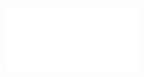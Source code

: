![alt text](file:///C:/Users/PC/OneDrive/%D0%A0%D0%B0%D0%B1%D0%BE%D1%87%D0%B8%D0%B9%20%D1%81%D1%82%D0%BE%D0%BB/%D0%9F%D1%80%D0%BE%D0%B3%D1%80%D0%B0%D0%BC%D0%BC%D0%B8%D1%80%D0%BE%D0%B2%D0%B0%D0%BD%D0%B8%D0%B5/%D0%A1%D0%B8%D1%81%D1%82%D0%B5%D0%BC%D1%8B%20%D0%98%D0%98/%D0%9E%D1%82%D1%87%D0%B5%D1%82%D1%8B/tree.html)
